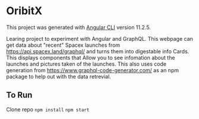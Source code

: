 # OribitX
This project was generated with [Angular CLI](https://github.com/angular/angular-cli) version 11.2.5.

Learing project to experiment with Angular and GraphQL. 
This webpage can get data about "recent" Spacex launches from https://api.spacex.land/graphql/ and turns them into digestable info Cards.
This displays components that Allow you to see infomation about the launches and pictures taken of the launches.
This also uses code generation from https://www.graphql-code-generator.com/ as an npm package to help out with the data retrevial.

## To Run
Clone repo
`npm install`
`npm start`

